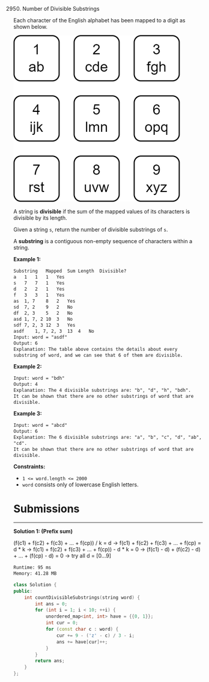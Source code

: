 2950. Number of Divisible Substrings

Each character of the English alphabet has been mapped to a digit as shown below.

![2950_old_phone_digits.png](img/2950_old_phone_digits.png)

A string is **divisible** if the sum of the mapped values of its characters is divisible by its length.

Given a string `s`, return the number of divisible substrings of `s`.

A **substring** is a contiguous non-empty sequence of characters within a string.

 

**Example 1:**
```
Substring	Mapped	Sum	Length	Divisible?
a	1	1	1	Yes
s	7	7	1	Yes
d	2	2	1	Yes
f	3	3	1	Yes
as	1, 7	8	2	Yes
sd	7, 2	9	2	No
df	2, 3	5	2	No
asd	1, 7, 2	10	3	No
sdf	7, 2, 3	12	3	Yes
asdf	1, 7, 2, 3	13	4	No
Input: word = "asdf"
Output: 6
Explanation: The table above contains the details about every substring of word, and we can see that 6 of them are divisible.
```

**Example 2:**
```
Input: word = "bdh"
Output: 4
Explanation: The 4 divisible substrings are: "b", "d", "h", "bdh".
It can be shown that there are no other substrings of word that are divisible.
```

**Example 3:**
```
Input: word = "abcd"
Output: 6
Explanation: The 6 divisible substrings are: "a", "b", "c", "d", "ab", "cd".
It can be shown that there are no other substrings of word that are divisible.
```

**Constraints:**

* `1 <= word.length <= 2000`
* `word` consists only of lowercase English letters.

# Submissions
---
**Solution 1: (Prefix sum)**

(f(c1) + f(c2) + f(c3) + ... + f(cp)) / k = d
-> f(c1) + f(c2) + f(c3) + ... + f(cp) = d * k
-> f(c1) + f(c2) + f(c3) + ... + f(cp)) - d * k = 0
-> (f(c1) - d) + (f(c2) - d) + ... + (f(cp) - d) = 0
-> try all d = [0...9]

```
Runtime: 95 ms
Memory: 41.28 MB
```
```c++
class Solution {
public:
    int countDivisibleSubstrings(string word) {
        int ans = 0;
        for (int i = 1; i < 10; ++i) {
            unordered_map<int, int> have = {{0, 1}};
            int cur = 0;
            for (const char c : word) {
                cur += 9 - ('z' - c) / 3 - i;
                ans += have[cur]++;
            }
        }
        return ans;
    }
};
```
